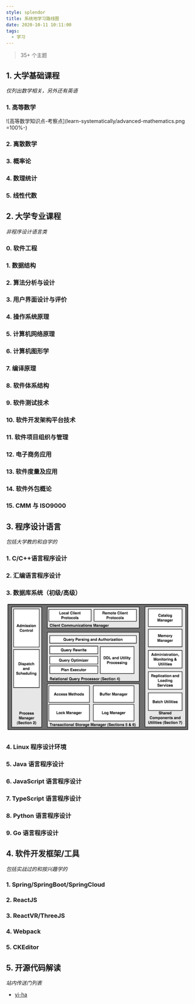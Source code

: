 ```yaml
---
style: splendor
title: 系统地学习路线图
date: 2020-10-11 10:11:00
tags:
  - 学习
---
```


> 35+ 个主题

## 1. 大学基础课程

_仅列出数学相关，另外还有英语_

### 1. 高等数学

![高等数学知识点-考察点](learn-systematically/advanced-mathematics.png =100%-)

### 2. 离散数学

### 3. 概率论

### 4. 数理统计

### 5. 线性代数

## 2. 大学专业课程

_非程序设计语言类_

### 0. 软件工程

### 1. 数据结构

### 2. 算法分析与设计

### 3. 用户界面设计与评价

### 4. 操作系统原理

### 5. 计算机网络原理

### 6. 计算机图形学

### 7. 编译原理

### 8. 软件体系结构

### 9. 软件测试技术

### 10. 软件开发架构平台技术

### 11. 软件项目组织与管理

### 12. 电子商务应用

### 13. 软件度量及应用

### 14. 软件外包概论

### 15. CMM 与 ISO9000

## 3. 程序设计语言

_包括大学教的和自学的_

### 1. C/C++语言程序设计

### 2. 汇编语言程序设计

### 3. 数据库系统（初级/高级）

![一个DBMS的主要组件](learn-systematically/dbms-main-components.png)

### 4. Linux 程序设计环境

### 5. Java 语言程序设计

### 6. JavaScript 语言程序设计

### 7. TypeScript 语言程序设计

### 8. Python 语言程序设计

### 9. Go 语言程序设计

## 4. 软件开发框架/工具

_包括实战过的和按兴趣学的_

### 1. Spring/SpringBoot/SpringCloud

### 2. ReactJS

### 3. ReactVR/ThreeJS

### 4. Webpack

### 5. CKEditor

## 5. 开源代码解读

_站内传送门列表_

- [yi-ha](post:draft-source-code)
